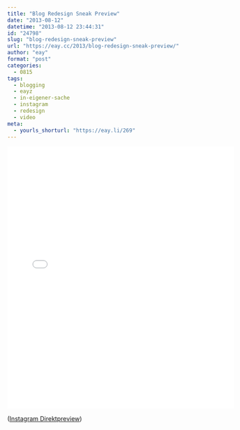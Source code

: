 ```yaml
---
title: "Blog Redesign Sneak Preview"
date: "2013-08-12"
datetime: "2013-08-12 23:44:31"
id: "24798"
slug: "blog-redesign-sneak-preview"
url: "https://eay.cc/2013/blog-redesign-sneak-preview/"
author: "eay"
format: "post"
categories:
  - 0815
tags:
  - blogging
  - eayz
  - in-eigener-sache
  - instagram
  - redesign
  - video
meta:
  - yourls_shorturl: "https://eay.li/269"
---
```


<iframe src="//instagram.com/p/c7a5bXHS3v/embed/" width="520" height="603" frameborder="0" scrolling="no" allowtransparency="true"></iframe>

([Instagram Direktpreview](http://instagram.com/p/c7a5bXHS3v/))

